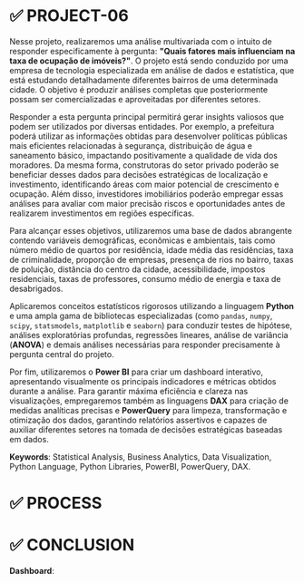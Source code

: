 # ✅ PROJECT-06

Nesse projeto, realizaremos uma análise multivariada com o intuito de responder especificamente à pergunta: **"Quais fatores mais influenciam na taxa de ocupação de imóveis?"**. O projeto está sendo conduzido por uma empresa de tecnologia especializada em análise de dados e estatística, que está estudando detalhadamente diferentes bairros de uma determinada cidade. O objetivo é produzir análises completas que posteriormente possam ser comercializadas e aproveitadas por diferentes setores.

Responder a esta pergunta principal permitirá gerar insights valiosos que podem ser utilizados por diversas entidades. Por exemplo, a prefeitura poderá utilizar as informações obtidas para desenvolver políticas públicas mais eficientes relacionadas à segurança, distribuição de água e saneamento básico, impactando positivamente a qualidade de vida dos moradores. Da mesma forma, construtoras do setor privado poderão se beneficiar desses dados para decisões estratégicas de localização e investimento, identificando áreas com maior potencial de crescimento e ocupação. Além disso, investidores imobiliários poderão empregar essas análises para avaliar com maior precisão riscos e oportunidades antes de realizarem investimentos em regiões específicas.

Para alcançar esses objetivos, utilizaremos uma base de dados abrangente contendo variáveis demográficas, econômicas e ambientais, tais como número médio de quartos por residência, idade média das residências, taxa de criminalidade, proporção de empresas, presença de rios no bairro, taxas de poluição, distância do centro da cidade, acessibilidade, impostos residenciais, taxas de professores, consumo médio de energia e taxa de desabrigados.

Aplicaremos conceitos estatísticos rigorosos utilizando a linguagem **Python** e uma ampla gama de bibliotecas especializadas (como `pandas`, `numpy`, `scipy`, `statsmodels`, `matplotlib` e `seaborn`) para conduzir testes de hipótese, análises exploratórias profundas, regressões lineares, análise de variância (**ANOVA**) e demais análises necessárias para responder precisamente à pergunta central do projeto.

Por fim, utilizaremos o **Power BI** para criar um dashboard interativo, apresentando visualmente os principais indicadores e métricas obtidos durante a análise. Para garantir máxima eficiência e clareza nas visualizações, empregaremos também as linguagens **DAX** para criação de medidas analíticas precisas e **PowerQuery** para limpeza, transformação e otimização dos dados, garantindo relatórios assertivos e capazes de auxiliar diferentes setores na tomada de decisões estratégicas baseadas em dados.

**Keywords**: Statistical Analysis, Business Analytics, Data Visualization, Python Language, Python Libraries, PowerBI, PowerQuery, DAX.

# ✅ PROCESS




# ✅ CONCLUSION

**Dashboard**:

